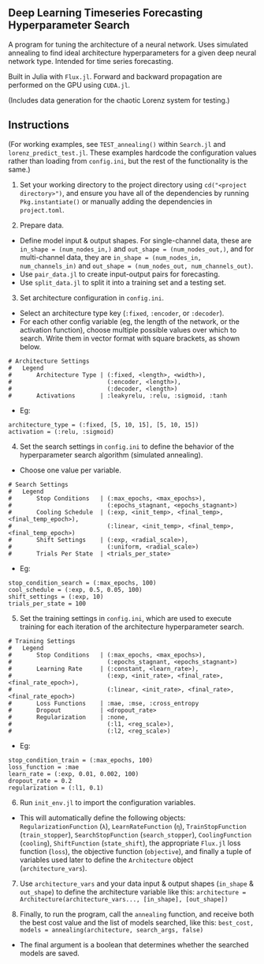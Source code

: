 ## Deep Learning Timeseries Forecasting Hyperparameter Search

A program for tuning the architecture of a neural network. Uses simulated annealing to find ideal architecture hyperparameters for a given deep neural network type. Intended for time series forecasting.

Built in Julia with `Flux.jl`. Forward and backward propagation are performed on the GPU using `CUDA.jl`.

(Includes data generation for the chaotic Lorenz system for testing.)


## Instructions

(For working examples, see `TEST_annealing()` within `Search.jl` and `lorenz_predict_test.jl`. These examples hardcode the configuration values rather than loading from `config.ini`, but the rest of the functionality is the same.)

1. Set your working directory to the project directory using `cd("<project directory>")`, and ensure you have all of the dependencies by running `Pkg.instantiate()` or manually adding the dependencies in `project.toml`.

2. Prepare data.
  - Define model input & output shapes. For single-channel data, these are `in_shape = (num_nodes_in,)` and `out_shape = (num_nodes_out,)`, and for multi-channel data, they are `in_shape = (num_nodes_in, num_channels_in)` and `out_shape = (num_nodes_out, num_channels_out)`.
  - Use `pair_data.jl` to create input-output pairs for forecasting.
  - Use `split_data.jl` to split it into a training set and a testing set.
     
3. Set architecture configuration in `config.ini`.
  - Select an architecture type key (`:fixed`, `:encoder`, or `:decoder`).
  - For each other config variable (eg, the length of the network, or the activation function), choose multiple possible values over which to search. Write them in vector format with square brackets, as shown below.
  ```
  # Architecture Settings
  #   Legend
  #       Architecture Type | (:fixed, <length>, <width>),
  #                           (:encoder, <length>),
  #                           (:decoder, <length>)
  #       Activations       | :leakyrelu, :relu, :sigmoid, :tanh
  ```
  - Eg:
  ```
  architecture_type = (:fixed, [5, 10, 15], [5, 10, 15])
  activation = (:relu, :sigmoid)
  ```

4. Set the search settings in `config.ini` to define the behavior of the hyperparameter search algorithm (simulated annealing).
  - Choose one value per variable.
  ```
  # Search Settings
  #   Legend
  #       Stop Conditions   | (:max_epochs, <max_epochs>),
  #                           (:epochs_stagnant, <epochs_stagnant>)
  #       Cooling Schedule  | (:exp, <init_temp>, <final_temp>, <final_temp_epoch>),
  #                           (:linear, <init_temp>, <final_temp>, <final_temp_epoch>)
  #       Shift Settings    | (:exp, <radial_scale>),
  #                           (:uniform, <radial_scale>)
  #       Trials Per State  | <trials_per_state>
  ```
  - Eg:
  ```
  stop_condition_search = (:max_epochs, 100)
  cool_schedule = (:exp, 0.5, 0.05, 100)
  shift_settings = (:exp, 10)
  trials_per_state = 100
  ```
  
5. Set the training settings in `config.ini`, which are used to execute training for each iteration of the architecture hyperparameter search.
  ```
  # Training Settings
  #   Legend
  #       Stop Conditions   | (:max_epochs, <max_epochs>),
  #                           (:epochs_stagnant, <epochs_stagnant>)
  #       Learning Rate     | (:constant, <learn_rate>),
  #                           (:exp, <init_rate>, <final_rate>, <final_rate_epoch>),
  #                           (:linear, <init_rate>, <final_rate>, <final_rate_epoch>)
  #       Loss Functions    | :mae, :mse, :cross_entropy
  #       Dropout           | <dropout_rate>
  #       Regularization    | :none,
  #                           (:l1, <reg_scale>),
  #                           (:l2, <reg_scale>)
  ```
  - Eg:
  ```
  stop_condition_train = (:max_epochs, 100)
  loss_function = :mae
  learn_rate = (:exp, 0.01, 0.002, 100)
  dropout_rate = 0.2
  regularization = (:l1, 0.1)
  ```

6. Run `init_env.jl` to import the configuration variables.
  - This will automatically define the following objects: `RegularizationFunction` (`λ`), `LearnRateFunction` (`η`), `TrainStopFunction` (`train_stopper`), `SearchStopFunction` (`search_stopper`), `CoolingFunction` (`cooling`), `ShiftFunction` (`state_shift`), the appropriate `Flux.jl` loss function (`loss`), the objective function (`objective`), and finally a tuple of variables used later to define the `Architecture` object (`architecture_vars`).

7. Use `architecture_vars` and your data input & output shapes (`in_shape` & `out_shape`) to define the architecture variable like this:
  `architecture = Architecture(architecture_vars..., [in_shape], [out_shape])`

9. Finally, to run the program, call the `annealing` function, and receive both the best cost value and the list of models searched, like this:
  `best_cost, models = annealing(architecture, search_args, false)`
  - The final argument is a boolean that determines whether the searched models are saved.
